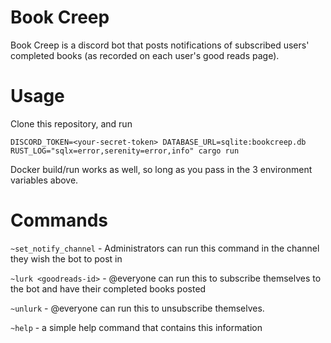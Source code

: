 # Book Creep
Book Creep is a discord bot that posts notifications of subscribed users' completed books (as recorded on each user's good reads page). 

# Usage
Clone this repository, and run 

```DISCORD_TOKEN=<your-secret-token> DATABASE_URL=sqlite:bookcreep.db RUST_LOG="sqlx=error,serenity=error,info" cargo run```

Docker build/run works as well, so long as you pass in the 3 environment variables above.
# Commands
`~set_notify_channel` - Administrators can run this command in the channel they wish the bot to post in

`~lurk <goodreads-id>` - @everyone can run this to subscribe themselves to the bot and have their completed books posted

`~unlurk` - @everyone can run this to unsubscribe themselves.

`~help` - a simple help command that contains this information